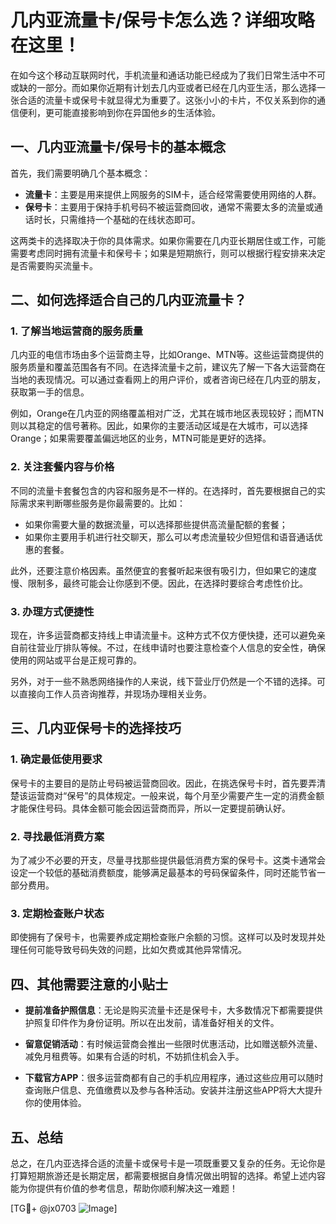 # 几内亚流量卡/保号卡怎么选？详细攻略在这里！

在如今这个移动互联网时代，手机流量和通话功能已经成为了我们日常生活中不可或缺的一部分。而如果你近期有计划去几内亚或者已经在几内亚生活，那么选择一张合适的流量卡或保号卡就显得尤为重要了。这张小小的卡片，不仅关系到你的通信便利，更可能直接影响到你在异国他乡的生活体验。

## 一、几内亚流量卡/保号卡的基本概念

首先，我们需要明确几个基本概念：

- **流量卡**：主要是用来提供上网服务的SIM卡，适合经常需要使用网络的人群。
- **保号卡**：主要用于保持手机号码不被运营商回收，通常不需要太多的流量或通话时长，只需维持一个基础的在线状态即可。

这两类卡的选择取决于你的具体需求。如果你需要在几内亚长期居住或工作，可能需要考虑同时拥有流量卡和保号卡；如果是短期旅行，则可以根据行程安排来决定是否需要购买流量卡。

## 二、如何选择适合自己的几内亚流量卡？

### 1. **了解当地运营商的服务质量**

几内亚的电信市场由多个运营商主导，比如Orange、MTN等。这些运营商提供的服务质量和覆盖范围各有不同。在选择流量卡之前，建议先了解一下各大运营商在当地的表现情况。可以通过查看网上的用户评价，或者咨询已经在几内亚的朋友，获取第一手的信息。

例如，Orange在几内亚的网络覆盖相对广泛，尤其在城市地区表现较好；而MTN则以其稳定的信号著称。因此，如果你的主要活动区域是在大城市，可以选择Orange；如果需要覆盖偏远地区的业务，MTN可能是更好的选择。

### 2. **关注套餐内容与价格**

不同的流量卡套餐包含的内容和服务是不一样的。在选择时，首先要根据自己的实际需求来判断哪些服务是你最需要的。比如：

- 如果你需要大量的数据流量，可以选择那些提供高流量配额的套餐；
- 如果你主要用手机进行社交聊天，那么可以考虑流量较少但短信和语音通话优惠的套餐。

此外，还要注意价格因素。虽然便宜的套餐听起来很有吸引力，但如果它的速度慢、限制多，最终可能会让你感到不便。因此，在选择时要综合考虑性价比。

### 3. **办理方式便捷性**

现在，许多运营商都支持线上申请流量卡。这种方式不仅方便快捷，还可以避免亲自前往营业厅排队等候。不过，在线申请时也要注意检查个人信息的安全性，确保使用的网站或平台是正规可靠的。

另外，对于一些不熟悉网络操作的人来说，线下营业厅仍然是一个不错的选择。可以直接向工作人员咨询推荐，并现场办理相关业务。

## 三、几内亚保号卡的选择技巧

### 1. **确定最低使用要求**

保号卡的主要目的是防止号码被运营商回收。因此，在挑选保号卡时，首先要弄清楚该运营商对“保号”的具体规定。一般来说，每个月至少需要产生一定的消费金额才能保住号码。具体金额可能会因运营商而异，所以一定要提前确认好。

### 2. **寻找最低消费方案**

为了减少不必要的开支，尽量寻找那些提供最低消费方案的保号卡。这类卡通常会设定一个较低的基础消费额度，能够满足最基本的号码保留条件，同时还能节省一部分费用。

### 3. **定期检查账户状态**

即使拥有了保号卡，也需要养成定期检查账户余额的习惯。这样可以及时发现并处理任何可能导致号码失效的问题，比如欠费或其他异常情况。

## 四、其他需要注意的小贴士

- **提前准备护照信息**：无论是购买流量卡还是保号卡，大多数情况下都需要提供护照复印件作为身份证明。所以在出发前，请准备好相关的文件。
  
- **留意促销活动**：有时候运营商会推出一些限时优惠活动，比如赠送额外流量、减免月租费等。如果有合适的时机，不妨抓住机会入手。

- **下载官方APP**：很多运营商都有自己的手机应用程序，通过这些应用可以随时查询账户信息、充值缴费以及参与各种活动。安装并注册这些APP将大大提升你的使用体验。

## 五、总结

总之，在几内亚选择合适的流量卡或保号卡是一项既重要又复杂的任务。无论你是打算短期旅游还是长期定居，都需要根据自身情况做出明智的选择。希望上述内容能为你提供有价值的参考信息，帮助你顺利解决这一难题！

[TG💪+ @jx0703 ![Image](https://github.com/user-attachments/assets/dbca1d08-cadb-493c-b0ec-ad6f7a83f270)]